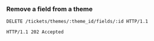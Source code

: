 ### Remove a field from a theme

```http
DELETE /tickets/themes/:theme_id/fields/:id HTTP/1.1
```

```http
HTTP/1.1 202 Accepted
```
